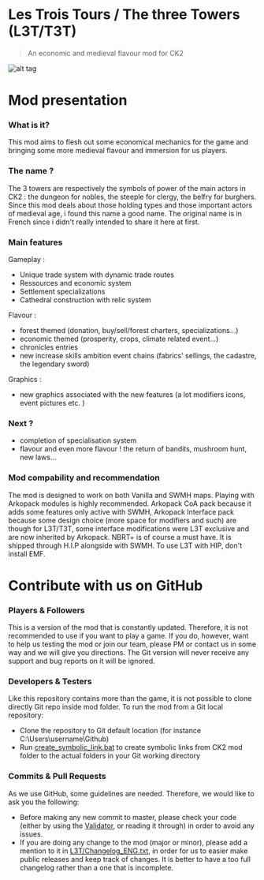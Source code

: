 # Les Trois Tours / The three Towers (L3T/T3T)

> An economic and medieval flavour mod for CK2 

![alt tag](http://forum.reseau-js.com/uploads/monthly_2017_08/logo_L3T_forum.PNG.a4f74973e762f95806758094391ea8f2.PNG)

# Mod presentation

### What is it?

This mod aims to flesh out some economical mechanics for the game and bringing some more medieval flavour and immersion for us players.

### The name ?

The 3 towers are respectively the symbols of power of the main actors in CK2 : the dungeon for nobles, the steeple for clergy, the belfry for burghers.
Since this mod deals about those holding types and those important actors of medieval age, i found this name a good name. The original name is in French since i didn't really intended to share it here at first.

### Main features

Gameplay :
- Unique trade system with dynamic trade routes
- Ressources and economic system
- Settlement specializations
- Cathedral construction with relic system

Flavour :
- forest themed (donation, buy/sell/forest charters, specializations...)
- economic themed (prosperity, crops, climate related event...)
- chronicles entries
- new increase skills ambition event chains (fabrics' sellings, the cadastre, the legendary sword)

Graphics :
- new graphics associated with the new features (a lot modifiers icons, event pictures etc. )

### Next ?
- completion of specialisation system
- flavour and even more flavour ! the return of bandits, mushroom hunt, new laws...

### Mod compability and recommendation

The mod is designed to work on both Vanilla and SWMH maps.
Playing with Arkopack modules is highly recommended. Arkopack CoA pack because it adds some features only active with SWMH, Arkopack Interface pack because some design choice (more space for modifiers and such) are though for L3T/T3T, some interface modifications were L3T exclusive and are now inherited by Arkopack.
NBRT+ is of course a must have. It is shipped through H.I.P alongside with SWMH.
To use L3T with HIP, don't install EMF.

# Contribute with us on GitHub

### Players & Followers

This is a version of the mod that is constantly updated. Therefore, it is not recommended to use if you want to play a game. 
If you do, however, want to help us testing the mod or join our team, please PM or contact us in some way and we will give you directions. 
The Git version will never receive any support and bug reports on it will be ignored.


### Developers & Testers

Like this repository contains more than the game, it is not possible to clone directly Git repo inside mod folder.
To run the mod from a Git local repository:
- Clone the repository to Git default location (for instance C:\Users\username\Github\)
- Run [create_symbolic_link.bat](create_symbolic_link.bat) to create symbolic links from CK2 mod folder to the actual folders in your Git working directory

### Commits & Pull Requests

As we use GitHub, some guidelines are needed. Therefore, we would like to ask you the following: 
- Before making any new commit to master, please check your code (either by using the [Validator](http://forum.paradoxplaza.com/forum/showthread.php?597480-The-Validator-Find-errors-quickly-and-with-minimal-pain!/page75), or reading it through) in order to avoid any issues.
- If you are doing any change to the mod (major or minor), please add a mention to it in [L3T/Changelog_ENG.txt](L3T/Changelog_ENG.txt), in order for us to easier make public releases and keep track of changes. 
It is better to have a too full changelog rather than a one that is incomplete.
